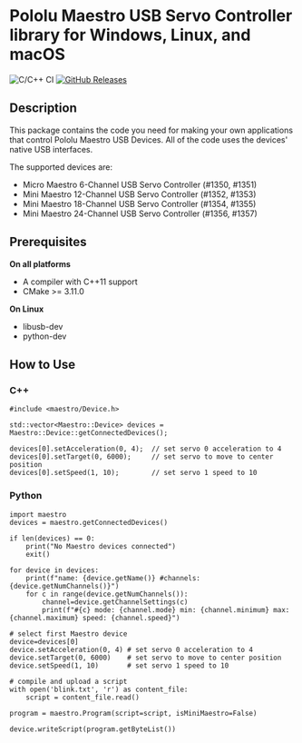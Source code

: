 
Pololu Maestro USB Servo Controller library for Windows, Linux, and macOS
=========================================================================

![C/C++ CI](https://github.com/papabricole/Pololu-Maestro/workflows/C/C++%20CI/badge.svg)
[![GitHub Releases](https://img.shields.io/github/release/papabricole/Pololu-Maestro.svg)](https://github.com/papabricole/Pololu-Maestro/releases)

## Description

This package contains the code you need for making your own
applications that control Pololu Maestro USB Devices.  All of the code
uses the devices' native USB interfaces.

The supported devices are:

  - Micro Maestro 6-Channel USB Servo Controller (#1350, #1351)
  - Mini Maestro 12-Channel USB Servo Controller (#1352, #1353)
  - Mini Maestro 18-Channel USB Servo Controller (#1354, #1355)
  - Mini Maestro 24-Channel USB Servo Controller (#1356, #1357)

## Prerequisites

**On all platforms**

* A compiler with C++11 support
* CMake >= 3.11.0

**On Linux**

* libusb-dev
* python-dev

## How to Use

### C++

    #include <maestro/Device.h>
    
    std::vector<Maestro::Device> devices = Maestro::Device::getConnectedDevices();

    devices[0].setAcceleration(0, 4);  // set servo 0 acceleration to 4
    devices[0].setTarget(0, 6000);     // set servo to move to center position
    devices[0].setSpeed(1, 10);        // set servo 1 speed to 10

### Python

    import maestro
    devices = maestro.getConnectedDevices()

    if len(devices) == 0:
        print("No Maestro devices connected")
        exit()

    for device in devices:
        print(f"name: {device.getName()} #channels: {device.getNumChannels()}")
        for c in range(device.getNumChannels()):
            channel=device.getChannelSettings(c)
            print(f"#{c} mode: {channel.mode} min: {channel.minimum} max: {channel.maximum} speed: {channel.speed}")

    # select first Maestro device
    device=devices[0]
    device.setAcceleration(0, 4) # set servo 0 acceleration to 4
    device.setTarget(0, 6000)    # set servo to move to center position
    device.setSpeed(1, 10)       # set servo 1 speed to 10

    # compile and upload a script
    with open('blink.txt', 'r') as content_file:
        script = content_file.read()

    program = maestro.Program(script=script, isMiniMaestro=False)

    device.writeScript(program.getByteList())